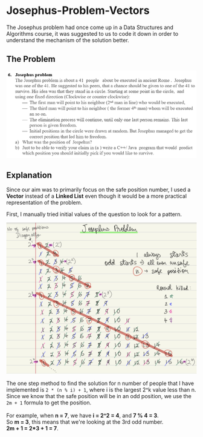 # Josephus-Problem-Vectors
The Josephus problem had once come up in a Data Structures and Algorithms course, it was suggested to us to code it down in order to understand the mechanism of the solution better.

## The Problem
![](https://github.com/bi-yotch/Josephus-Problem-Vectors/blob/main/TheProblem.png)

## Explanation
Since our aim was to primarily focus on the safe position number, I used a **Vector** instead of a **Linked List** even though it would be a more practical representation of the problem. 

First, I manually tried initial values of the question to look for a pattern.

![](https://github.com/bi-yotch/Josephus-Problem-Vectors/blob/main/Notes.jpeg)

The one step method to find the solution for n number of people that I have implemented is `2 * (n % i) + 1`, where i is the largest 2^k value less than n. Since we know that the safe position will be in an odd position, we use the `2m + 1` formula to get the position.\
\
For example, when **n = 7**, we have **i = 2^2 = 4**, and **7 % 4 = 3**.\
So **m = 3**, this means that we're looking at the 3rd odd number.\
**2m + 1 = 2\*3 + 1 = 7**.
